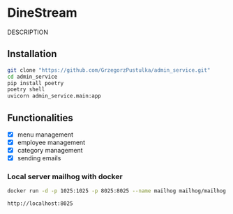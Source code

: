 # DineStream

DESCRIPTION

## Installation
```bash
git clone "https://github.com/GrzegorzPustulka/admin_service.git"
cd admin_service
pip install poetry
poetry shell
uvicorn admin_service.main:app
```

## Functionalities
- [x] menu management
- [x] employee management
- [x] category management
- [x] sending emails

### Local server mailhog with docker

```bash
docker run -d -p 1025:1025 -p 8025:8025 --name mailhog mailhog/mailhog
```

```http request
http://localhost:8025
```
